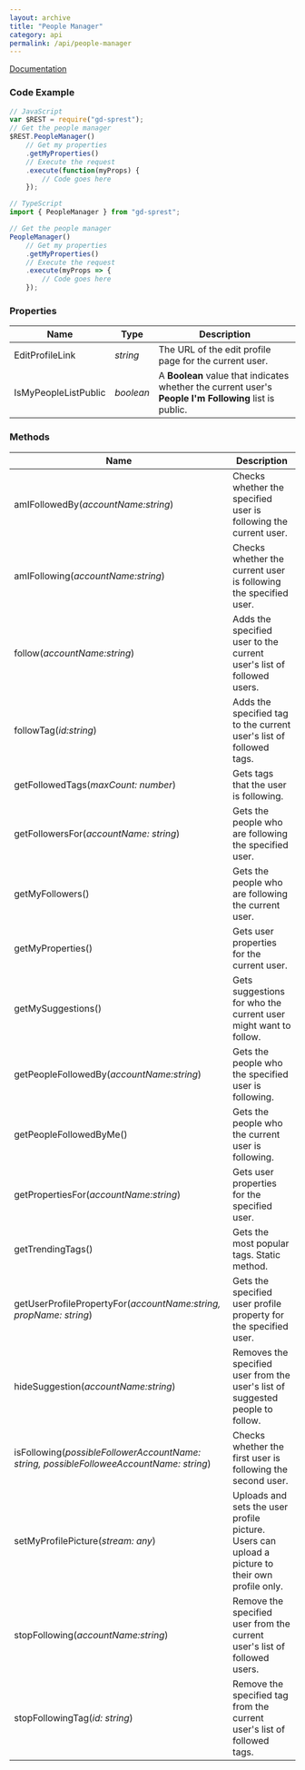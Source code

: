 ```yaml
---
layout: archive
title: "People Manager"
category: api
permalink: /api/people-manager
---
```

[Documentation](https://msdn.microsoft.com/en-us/library/office/dn790354.aspx#bk_PeopleManager)

### Code Example

```ts
// JavaScript
var $REST = require("gd-sprest");
// Get the people manager
$REST.PeopleManager()
    // Get my properties
    .getMyProperties()
    // Execute the request
    .execute(function(myProps) {
        // Code goes here
    });

// TypeScript
import { PeopleManager } from "gd-sprest";

// Get the people manager
PeopleManager()
    // Get my properties
    .getMyProperties()
    // Execute the request
    .execute(myProps => {
        // Code goes here
    });
```

### Properties

| Name | Type | Description |
| --- | --- | --- |
| EditProfileLink | _string_ | The URL of the edit profile page for the current user. |
| IsMyPeopleListPublic | _boolean_ | A **Boolean** value that indicates whether the current user's **People I'm Following** list is public. |

### Methods

| Name | Description |
| --- | --- |
| amIFollowedBy(_accountName:string_) | Checks whether the specified user is following the current user. |
| amIFollowing(_accountName:string_) | Checks whether the current user is following the specified user. |
| follow(_accountName:string_) | Adds the specified user to the current user's list of followed users. |
| followTag(_id:string_) | Adds the specified tag to the current user's list of followed tags. |
| getFollowedTags(_maxCount: number_) | Gets tags that the user is following. |
| getFollowersFor(_accountName: string_) | Gets the people who are following the specified user. |
| getMyFollowers() | Gets the people who are following the current user. |
| getMyProperties() | Gets user properties for the current user. |
| getMySuggestions() | Gets suggestions for who the current user might want to follow. |
| getPeopleFollowedBy(_accountName:string_) | Gets the people who the specified user is following. |
| getPeopleFollowedByMe() | Gets the people who the current user is following. |
| getPropertiesFor(_accountName:string_) | Gets user properties for the specified user. |
| getTrendingTags() | Gets the most popular tags. Static method. |
| getUserProfilePropertyFor(_accountName:string, propName: string_) | Gets the specified user profile property for the specified user. |
| hideSuggestion(_accountName:string_) | Removes the specified user from the user's list of suggested people to follow. |
| isFollowing(_possibleFollowerAccountName: string, possibleFolloweeAccountName: string_) | Checks whether the first user is following the second user. |
| setMyProfilePicture(_stream: any_) | Uploads and sets the user profile picture. Users can upload a picture to their own profile only. |
| stopFollowing(_accountName:string_) | Remove the specified user from the current user's list of followed users. |
| stopFollowingTag(_id: string_) | Remove the specified tag from the current user's list of followed tags. |